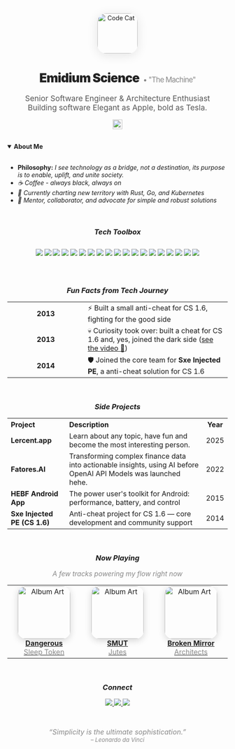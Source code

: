 <p align="center">
  <img src="https://64.media.tumblr.com/4244cd7c542dc90a5796b617dcb856ad/7a841b9c90653973-93/s500x750/c28006da8fd47f58fbb6d931aad9d6776cf9ce37.gifv" width="92" alt="Code Cat" style="border-radius:20px; box-shadow: 0 4px 24px rgba(0,0,0,0.10);" />
</p>

<h1 align="center" style="font-family:SF Pro Display,Segoe UI,Arial,sans-serif; color:#222; letter-spacing:-0.03em; font-weight:900;">
  Emidium Science
  <span style="font-size:0.6em; color:#888; font-weight:400;">&nbsp;•&nbsp;"The Machine"</span>
</h1>

<p align="center" style="font-family:SF Pro Display,Segoe UI,Arial,sans-serif; color:#555; font-size:1.25em;">
  Senior Software Engineer & Architecture Enthusiast <br>
  Building software Elegant as Apple, bold as Tesla.
</p>

<p align="center">
  <img src="https://estruyf-github.azurewebsites.net/api/VisitorHit?user=IvsonEmidio&countColor=%23000000" alt="visitors" height="22">
</p>

<br />

<details open>
  <summary><b>About Me</b></summary>
  <br>
  <ul>
    <li><b>Philosophy:</b> <i>I see technology as a bridge, not a destination, its purpose is to enable, uplift, and unite society.</li>
    <li>☕ Coffee - always black, always on</li>
    <li>🧭 Currently charting new territory with Rust, Go, and Kubernetes</li>
    <li>🤝 Mentor, collaborator, and advocate for simple and robust solutions</li>
  </ul>
</details>

<br />

<h3 align="center" style="font-family:SF Pro Display,Segoe UI;">Tech Toolbox</h3>
<p align="center" style="padding:12px 0;">
  <img src="https://img.shields.io/badge/Java-111111?style=flat-rounded&logo=openjdk&logoColor=white" />
  <img src="https://img.shields.io/badge/Spring-272727?style=flat-rounded&logo=spring&logoColor=white" />
  <img src="https://img.shields.io/badge/.NET-111111?style=flat-rounded&logo=dotnet&logoColor=white" />
  <img src="https://img.shields.io/badge/C%23-272727?style=flat-rounded&logo=c-sharp&logoColor=white" />
  <img src="https://img.shields.io/badge/PHP-111111?style=flat-rounded&logo=php&logoColor=white" />
  <img src="https://img.shields.io/badge/Go-272727?style=flat-rounded&logo=go&logoColor=white" />
  <img src="https://img.shields.io/badge/Rust-111111?style=flat-rounded&logo=rust&logoColor=white" />
  <img src="https://img.shields.io/badge/TypeScript-272727?style=flat-rounded&logo=typescript&logoColor=white" />
  <img src="https://img.shields.io/badge/JavaScript-111111?style=flat-rounded&logo=javascript&logoColor=white" />
  <img src="https://img.shields.io/badge/Laravel-272727?style=flat-rounded&logo=laravel&logoColor=white" />
  <img src="https://img.shields.io/badge/NestJS-111111?style=flat-rounded&logo=nestjs&logoColor=white" />
  <img src="https://img.shields.io/badge/Node.js-272727?style=flat-rounded&logo=node.js&logoColor=white" />
  <img src="https://img.shields.io/badge/React-111111?style=flat-rounded&logo=react&logoColor=white" />
  <img src="https://img.shields.io/badge/MySQL-272727?style=flat-rounded&logo=mysql&logoColor=white" />
  <img src="https://img.shields.io/badge/PostgreSQL-111111?style=flat-rounded&logo=postgresql&logoColor=white" />
  <img src="https://img.shields.io/badge/MongoDB-272727?style=flat-rounded&logo=mongodb&logoColor=white" />
  <img src="https://img.shields.io/badge/Kubernetes-111111?style=flat-rounded&logo=kubernetes&logoColor=white" />
  <img src="https://img.shields.io/badge/Docker-272727?style=flat-rounded&logo=docker&logoColor=white" />
  <img src="https://img.shields.io/badge/Git-111111?style=flat-rounded&logo=git&logoColor=white" />
</p>

<br />

<h3 align="center" style="font-family:SF Pro Display,Segoe UI;">Fun Facts from Tech Journey</h3>

<div align="center">

<table>
  <tr>
    <td align="center" width="160"><b>2013</b></td>
    <td>⚡ Built a small anti-cheat for CS 1.6, fighting for the good side</td>
  </tr>
  <tr>
    <td align="center" width="160"><b>2013</b></td>
    <td>💀 Curiosity took over: built a cheat for CS 1.6 and, yes, joined the dark side (<a href="https://www.youtube.com/watch?v=3gv-Gho39Us">see the video 🤣</a>)</td>
  </tr>
  <tr>
    <td align="center" width="160"><b>2014</b></td>
    <td>🛡️ Joined the core team for <b>Sxe Injected PE</b>, a anti-cheat solution for CS 1.6</td>
  </tr>
</table>
</div>

<br />

<h3 align="center" style="font-family:SF Pro Display,Segoe UI;">Side Projects</h3>

<table align="center">
  <tr>
    <th style="text-align:left;">Project</th>
    <th style="text-align:left;">Description</th>
    <th style="text-align:center;">Year</th>
  </tr>
  <tr>
    <td><b>Lercent.app</b></td>
    <td>
Learn about any topic, have fun and become the most interesting person.</td>
    <td align="center">2025</td>
  </tr>
  <tr>
    <td><b>Fatores.AI</b></td>
    <td>Transforming complex finance data into actionable insights, using AI before OpenAI API Models was launched hehe.</td>
    <td align="center">2022</td>
  </tr>
  <tr>
    <td><b>HEBF Android App</b></td>
    <td>The power user's toolkit for Android: performance, battery, and control</td>
    <td align="center">2015</td>
  </tr>
  <tr>
    <td><b>Sxe Injected PE (CS 1.6)</b></td>
    <td>Anti-cheat project for CS 1.6 — core development and community support</td>
    <td align="center">2014</td>
  </tr>
</table>

<br />

<h3 align="center" style="font-family:SF Pro Display,Segoe UI;">Now Playing</h3>
<p align="center" style="font-size:1.1em; color:#888;">A few tracks powering my flow right now</p>

<table align="center">
  <tr>
    <td align="center" width="180">
      <a href="https://www.youtube.com/results?search_query=sleep+token+dangerous" title="Music" target="_blank">
        <img src="https://upload.wikimedia.org/wikipedia/en/8/8c/Even_in_Arcadia.jpg" width="120" height="120" style="border-radius:18px; box-shadow:0 4px 16px rgba(0,0,0,0.16); object-fit:cover;" alt="Album Art"/>
        <br>
        <b style="color:#222;">Dangerous</b>
        <br>
        <span style="color:#888;">Sleep Token</span>
      </a>
    </td>
    <td align="center" width="180">
      <a href="https://www.youtube.com/results?search_query=jutes+smut" title="Music" target="_blank">
        <img src="https://i.ytimg.com/vi/6tTHfvV3m4I/sddefault.jpg" width="120" height="120" style="border-radius:18px; box-shadow:0 4px 16px rgba(0,0,0,0.16); object-fit:cover;" alt="Album Art"/>
        <br>
        <b style="color:#222;">SMUT</b>
        <br>
        <span style="color:#888;">Jutes</span>
      </a>
    </td>
    <td align="center" width="180">
      <a href="https://www.youtube.com/results?search_query=architects+broken+mirror" title="Music" target="_blank">
        <img src="https://f4.bcbits.com/img/a2358751625_16.jpg" width="120" height="120" style="border-radius:18px; box-shadow:0 4px 16px rgba(0,0,0,0.16); object-fit:cover;" alt="Album Art"/>
        <br>
        <b style="color:#222;">Broken Mirror</b>
        <br>
        <span style="color:#888;">Architects</span>
      </a>
    </td>
  </tr>
</table>

<br />

<h3 align="center" style="font-family:SF Pro Display,Segoe UI;">Connect</h3>
<p align="center">
  <a href="https://www.linkedin.com/in/ivson-emidio-621383215/" title="LinkedIn">
    <img src="https://img.shields.io/badge/-LinkedIn-111111?style=flat-rounded&logo=linkedin&logoColor=white" />
  </a>
  <a href="https://forum.xda-developers.com/m/ivsomemidio.5968361/" title="XDA">
    <img src="https://img.shields.io/badge/-XDA-272727?style=flat-rounded&logo=xda-developers&logoColor=white" />
  </a>
  <a href="https://discord.gg/dBjcFZG4" title="Discord">
    <img src="https://img.shields.io/badge/-Discord-111111?style=flat-rounded&logo=discord&logoColor=white"/>
  </a>
</p>

<br />

<p align="center" style="color:#888;font-size:16px;">
  <i>“Simplicity is the ultimate sophistication.”</i>
  <br>
  <span style="font-size:13px;">– Leonardo da Vinci</span>
</p>
